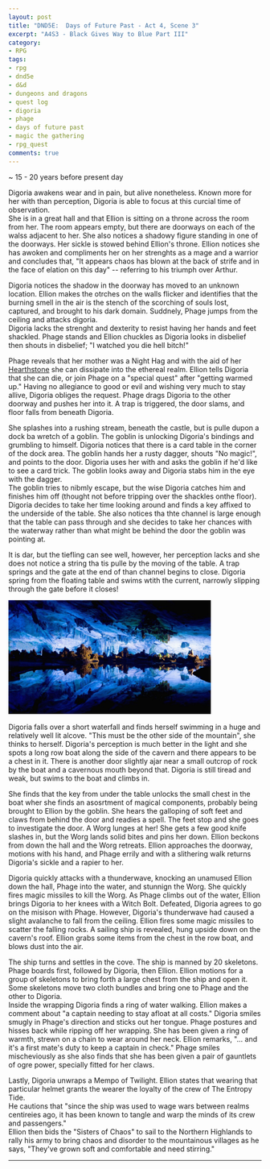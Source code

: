 ```yaml
---
layout: post
title: "DND5E:  Days of Future Past - Act 4, Scene 3"
excerpt: "A4S3 - Black Gives Way to Blue Part III"
category:
- RPG
tags:
- rpg
- dnd5e
- d&d
- dungeons and dragons
- quest log
- digoria
- phage
- days of future past
- magic the gathering
- rpg_quest
comments: true
---
```


~ 15 - 20 years before present day

Digoria awakens wear and in pain, but alive nonetheless.  Known more for her with than perception, Digoria is able to focus at this curcial time of observation.  
She is in a great hall and that Ellion is sitting on a throne across the room from her.  The room appears empty, but there are doorways on each of the walss adjacent
to her.  She also notices a shadowy figure standing in one of the doorways.  Her sickle is stowed behind Ellion's throne.  Ellion notices she has awoken and 
compliments her on her strenghts as a mage and a warrior and concludes that, "It appears chaos has blown at the back of strife and in the face of elation on this 
day" -- referring to his triumph over Arthur.

Digoria notices the shadow in the doorway has moved to an unknown location.  Ellion makes the otrches on the walls flicker and identifies that the burning smell 
in the air is the stench of the scorching of souls lost, captured, and brought to his dark domain.  Suddnely, Phage jumps from the ceiling and attacks digoria.  
Digoria lacks the strenght and dexterity to resist having her hands and feet shackled.  Phage stands and Ellion chuckles as Digoria looks in disbelief then shouts 
in disbelief; "I watched you die hell bitch!"  

Phage reveals that her mother was a Night Hag and with the aid of her [Hearthstone](https://www.dandwiki.com/wiki/Hearthstone_(5e_Equipment)) she can dissipate 
into the ethereal realm.  Ellion tells Digoria that she can die, or join Phage on a "special quest" after "getting warmed up."  Having no allegiance to good or 
evil and wishing very much to stay allive, Digoria obliges the request.  Phage drags Digoria to the other doorway and pushes her into it.  A trap is triggered, 
the door slams, and floor falls from beneath Digoria.

She splashes into a rushing stream, beneath the castle, but is pulle dupon a dock ba wretch of a goblin.  The goblin is unlocking Digoria's bindings and grumbling 
to himself.  Digoria notices that there is a card table in the corner of the dock area.  The goblin hands her a rusty dagger, shouts "No magic!", and points to 
the door.  Digoria uses her with and asks the goblin if he'd like to see a card trick.  The goblin looks away and Digoria stabs him in the eye with the dagger.  
The goblin tries to nibmly escape, but the wise Digoria catches him and finishes him off (thought not before tripping over the shackles onthe floor).  Digoria 
decides to take her time looking around and finds a key affixed to the underside of the table.  She also notices tha thte channel is large enough that the table 
can pass through and she decides to take her chances with the waterway rather than what might be behind the door the goblin was pointing at.

It is dar, but the tiefling can see well, however, her perception lacks and she does not notice a string tha tis pulle by the moving of the table.  A trap 
springs and the gate at the end of than channel begins to close.  Digoria spring from the floating table and swims wtith the current, narrowly slipping through 
the gate before it closes!

<a href="https://db4sgowjqfwig.cloudfront.net/campaigns/133075/assets/571192/blue_cave.jpg?1458582386"><img src="/images/dnd/blue_cave.jpg" style="max-width: 80%; height: auto"></a>

Digoria falls over a short waterfall and finds herself swimming in a huge and relatively well lit alcove.  "This must be the other side of the mountain", she 
thinks to herself.  Digoria's perception is much better in the light and she spots a long row boat along the side of the cavern and there appears to be a chest 
in it.  There is another door slightly ajar near a small outcrop of rock by the boat and a cavernous mouth beyond that.  Digoria is still tiread and weak, but 
swims to the boat and climbs in.

She finds that the key from under the table unlocks the small chest in the boat wher she finds an asosrtment of magical components, probably being brought to 
Ellion by the goblin.  She hears the galloping of soft feet and claws from behind the door and readies a spell.  The feet stop and she goes to investigate the 
door.  A Worg lunges at her!  She gets a few good knife slashes in, but the Worg lands solid bites and pins her down.  Ellion beckons from down the hall and the 
Worg retreats.  Ellion approaches the doorway, motions with his hand, and Phage errily and with a slithering walk returns Digoria's sickle and a rapier to her.  

Digoria quickly attacks with a thunderwave, knocking an unamused Ellion down the hall, Phage into the water, and stunnign the Worg.  She quickly fires magic 
missiles to kill the Worg.  As Phage climbs out of the water, Ellion brings Digoria to her knees with a Witch Bolt.  Defeated, Digoria agrees to go on the 
misison with Phage.  However, Digoria's thunderwave had caused a slight avalanche to fall from the ceiling.  Ellion fires some magic missiles to scatter the 
falling rocks.  A sailing ship is revealed, hung upside down on the cavern's roof.  Ellion grabs some items from the chest in the row boat, and blows dust into 
the air.

The ship turns and settles in the cove.  The ship is manned by 20 skeletons.  Phage boards first, followed by Digoria, then Ellion.  Ellion motions for a group 
of skeletons to bring forth a large chest from the ship and open it.  Some skeletons move two cloth bundles and bring one to Phage and the other to Digoria.  
Inside the wrapping Digoria finds a ring of water walking.  Ellion makes a comment about "a captain needing to stay afloat at all costs."   Digoria smiles smugly 
in Phage's direction and sticks out her tongue.  Phage postures and hisses back while ripping off her wrapping.  She has been given a ring of warmth, strewn on a 
chain to wear around her neck.  Ellion remarks, "... and it's a first mate's duty to keep a captain in check."  Phage smiles mischeviously as she also finds that 
she has been given a pair of gauntlets of ogre power, specially fitted for her claws.

Lastly, Digoria unwraps a Mempo of Twilight.  Ellion states that wearing that particular helmet grants the wearer the loyalty of the crew of The Entropy Tide.  
He cautions that "since the ship was used to wage wars between realms centireies ago, it has been known to tangle and warp the minds of its crew and passengers."  
Ellion then bids the "Sisters of Chaos" to sail to the Northern Highlands to rally his army to bring chaos and disorder to the mountainous villages as he says, 
"They've grown soft and comfortable and need stirring."

--- 
